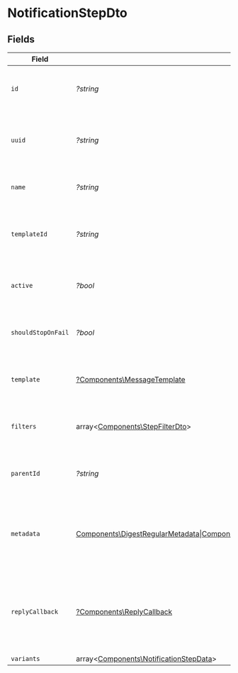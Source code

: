 # NotificationStepDto


## Fields

| Field                                                                                                                                                                                            | Type                                                                                                                                                                                             | Required                                                                                                                                                                                         | Description                                                                                                                                                                                      |
| ------------------------------------------------------------------------------------------------------------------------------------------------------------------------------------------------ | ------------------------------------------------------------------------------------------------------------------------------------------------------------------------------------------------ | ------------------------------------------------------------------------------------------------------------------------------------------------------------------------------------------------ | ------------------------------------------------------------------------------------------------------------------------------------------------------------------------------------------------ |
| `id`                                                                                                                                                                                             | *?string*                                                                                                                                                                                        | :heavy_minus_sign:                                                                                                                                                                               | Unique identifier for the notification step.                                                                                                                                                     |
| `uuid`                                                                                                                                                                                           | *?string*                                                                                                                                                                                        | :heavy_minus_sign:                                                                                                                                                                               | Universally unique identifier for the notification step.                                                                                                                                         |
| `name`                                                                                                                                                                                           | *?string*                                                                                                                                                                                        | :heavy_minus_sign:                                                                                                                                                                               | Name of the notification step.                                                                                                                                                                   |
| `templateId`                                                                                                                                                                                     | *?string*                                                                                                                                                                                        | :heavy_minus_sign:                                                                                                                                                                               | ID of the template associated with this notification step.                                                                                                                                       |
| `active`                                                                                                                                                                                         | *?bool*                                                                                                                                                                                          | :heavy_minus_sign:                                                                                                                                                                               | Indicates whether the notification step is active.                                                                                                                                               |
| `shouldStopOnFail`                                                                                                                                                                               | *?bool*                                                                                                                                                                                          | :heavy_minus_sign:                                                                                                                                                                               | Determines if the process should stop on failure.                                                                                                                                                |
| `template`                                                                                                                                                                                       | [?Components\MessageTemplate](../../Models/Components/MessageTemplate.md)                                                                                                                        | :heavy_minus_sign:                                                                                                                                                                               | Message template used in this notification step.                                                                                                                                                 |
| `filters`                                                                                                                                                                                        | array<[Components\StepFilterDto](../../Models/Components/StepFilterDto.md)>                                                                                                                      | :heavy_minus_sign:                                                                                                                                                                               | Filters applied to this notification step.                                                                                                                                                       |
| `parentId`                                                                                                                                                                                       | *?string*                                                                                                                                                                                        | :heavy_minus_sign:                                                                                                                                                                               | ID of the parent notification step, if applicable.                                                                                                                                               |
| `metadata`                                                                                                                                                                                       | [Components\DigestRegularMetadata\|Components\DigestTimedMetadata\|Components\DelayRegularMetadata\|Components\DelayScheduledMetadata\|null](../../Models/Components/NotificationStepDtoMetadata.md) | :heavy_minus_sign:                                                                                                                                                                               | Metadata associated with the workflow step. Can vary based on the type of step.                                                                                                                  |
| `replyCallback`                                                                                                                                                                                  | [?Components\ReplyCallback](../../Models/Components/ReplyCallback.md)                                                                                                                            | :heavy_minus_sign:                                                                                                                                                                               | Callback information for replies, including whether it is active and the callback URL.                                                                                                           |
| `variants`                                                                                                                                                                                       | array<[Components\NotificationStepData](../../Models/Components/NotificationStepData.md)>                                                                                                        | :heavy_minus_sign:                                                                                                                                                                               | N/A                                                                                                                                                                                              |
